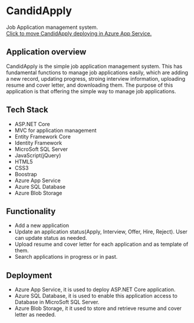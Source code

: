 # CandidApply
Job Application management system.  
[Click to move CandidApply deploying in Azure App Service.](candidapply20240514120238.azurewebsites.net)

## Application overview
CandidApply is the simple job application management system. This has fundamental functions to manage job applications easily,
which are adding a new record, updating progress, stroing interview information, uploading resume and cover letter, and 
downloading them. The purpose of this application is that offering the simple way to manage job applications.

## Tech Stack
- ASP.NET Core
- MVC for application management
- Entity Framework Core
- Identity Framework
- MicroSoft SQL Server
- JavaScript(jQuery)
- HTML5
- CSS3
- Boostrap
- Azure App Service
- Azure SQL Database
- Azure Blob Storage

## Functionality
- Add a new application
- Update an application status(Apply, Interview, Offer, Hire, Reject). User can update status as needed.
- Upload resume and cover letter for each application and as template of them.
- Search applications in progress or in past.

## Deployment
- Azure App Service, it is used to deploy ASP.NET Core application.
- Azure SQL Database, it is used to enable this application access to Database in MicroSoft SQL Server.
- Azure Blob Storage, it it used to store and retrieve resume and cover letter as needed.
